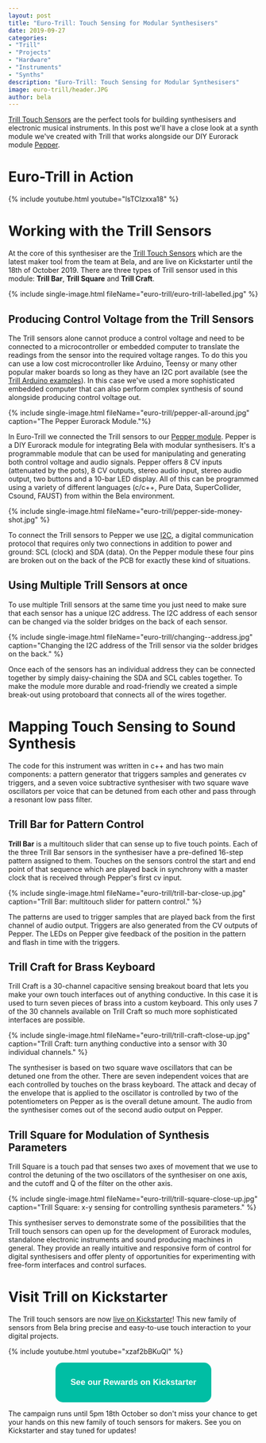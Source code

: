 ```yaml
---
layout: post
title: "Euro-Trill: Touch Sensing for Modular Synthesisers"
date: 2019-09-27
categories:
- "Trill"
- "Projects"
- "Hardware"
- "Instruments"
- "Synths"
description: "Euro-Trill: Touch Sensing for Modular Synthesisers"
image: euro-trill/header.JPG
author: bela
---
```


[Trill Touch Sensors](https://www.kickstarter.com/projects/423153472/trill-touch-sensing-for-makers) are the perfect tools for building synthesisers and electronic musical instruments. In this post we'll have a close look at a synth module we've created with Trill that works alongside our DIY Eurorack module [Pepper](https://github.com/BelaPlatform/bela-pepper/wiki).

# Euro-Trill in Action

{% include youtube.html youtube="lsTCIzxxa18" %}

# Working with the Trill Sensors

At the core of this synthesiser are the [Trill Touch Sensors](https://www.kickstarter.com/projects/423153472/trill-touch-sensing-for-makers) which are the latest maker tool from the team at Bela, and are live on Kickstarter until the 18th of October 2019. There are three types of Trill sensor used in this module: **Trill Bar**, **Trill Square** and **Trill Craft**.

{% include single-image.html fileName="euro-trill/euro-trill-labelled.jpg" %}

## Producing Control Voltage from the Trill Sensors

The Trill sensors alone cannot produce a control voltage and need to be connected to a microcontroller or embedded computer to translate the readings from the sensor into the required voltage ranges. To do this you can use a low cost microcontroller like Arduino, Teensy or many other popular maker boards so long as they have an I2C port available (see the [Trill Arduino examples](https://github.com/BelaPlatform/Trill/tree/master/examples)). In this case we've used a more sophisticated embedded computer that can also perform complex synthesis of sound alongside producing control voltage out.

{% include single-image.html fileName="euro-trill/pepper-all-around.jpg" caption="The Pepper Eurorack Module."%}


In Euro-Trill we connected the Trill sensors to our [Pepper module](https://github.com/BelaPlatform/bela-pepper/wiki).
Pepper is a DIY Eurorack module for integrating Bela with modular synthesisers. It's a programmable module that can be used for manipulating and generating both control voltage and audio signals.
Pepper offers 8 CV inputs (attenuated by the pots), 8 CV outputs, stereo audio input, stereo audio output, two buttons and a 10-bar LED display. All of this can be programmed using a variety of different languages (c/c++, Pure Data, SuperCollider, Csound, FAUST) from within the Bela environment.

{% include single-image.html fileName="euro-trill/pepper-side-money-shot.jpg" %}

To connect the Trill sensors to Pepper we use [I2C](https://learn.sparkfun.com/tutorials/i2c/all), a digital communication protocol that requires only two connections in addition to power and ground: SCL (clock) and SDA (data). On the Pepper module these four pins are broken out on the back of the PCB for exactly these kind of situations.

## Using Multiple Trill Sensors at once

To use multiple Trill sensors at the same time you just need to make sure that each sensor has a unique I2C address. The I2C address of each sensor can be changed via the solder bridges on the back of each sensor.

{% include single-image.html fileName="euro-trill/changing--address.jpg" caption="Changing the I2C address of the Trill sensor via the solder bridges on the back." %}

Once each of the sensors has an individual address they can be connected together by simply daisy-chaining the SDA and SCL cables together. To make the module more durable and road-friendly we created a simple break-out using protoboard that connects all of the wires together.


# Mapping Touch Sensing to Sound Synthesis

The code for this instrument was written in c++ and has two main components: a pattern generator that triggers samples and generates cv triggers, and a seven voice subtractive synthesiser with two square wave oscillators per voice that can be detuned from each other and pass through a resonant low pass filter.

## Trill Bar for Pattern Control

**Trill Bar** is a multitouch slider that can sense up to five touch points. Each of the three Trill Bar sensors in the synthesiser have a pre-defined 16-step pattern assigned to them. Touches on the sensors control the start and end point of that sequence which are played back in synchrony with a master clock that is received through Pepper's first cv input.

{% include single-image.html fileName="euro-trill/trill-bar-close-up.jpg" caption="Trill Bar: multitouch slider for pattern control." %}

The patterns are used to trigger samples that are played back from the first channel of audio output. Triggers are also generated from the CV outputs of Pepper. The LEDs on Pepper give feedback of the position in the pattern and flash in time with the triggers.

## Trill Craft for Brass Keyboard

Trill Craft is a 30-channel capacitive sensing breakout board that lets you make your own touch interfaces out of anything conductive. In this case it is used to turn seven pieces of brass into a custom keyboard. This only uses 7 of the 30 channels available on Trill Craft so much more sophisticated interfaces are possible.

{% include single-image.html fileName="euro-trill/trill-craft-close-up.jpg" caption="Trill Craft: turn anything conductive into a sensor with 30 individual channels." %}

The synthesiser is based on two square wave oscillators that can be detuned one from the other. There are seven independent voices that are each controlled by touches on the brass keyboard.
The attack and decay of the envelope that is applied to the oscillator is controlled by two of the potentiometers on Pepper as is the overall detune amount. The audio from the synthesiser comes out of the second audio output on Pepper.

## Trill Square for Modulation of Synthesis Parameters

Trill Square is a touch pad that senses two axes of movement that we use to control the detuning of the two oscillators of the synthesiser on one axis, and the cutoff and Q of the filter on the other axis.

{% include single-image.html fileName="euro-trill/trill-square-close-up.jpg" caption="Trill Square: x-y sensing for controlling synthesis parameters." %}

This synthesiser serves to demonstrate some of the possibilities that the Trill touch sensors can open up for the development of Eurorack modules, standalone electronic instruments and sound producing machines in general. They provide an really intuitive and responsive form of control for digital synthesisers and offer plenty of opportunities for experimenting with free-form interfaces and control surfaces.

# Visit Trill on Kickstarter

The Trill touch sensors are now [live on Kickstarter](https://www.kickstarter.com/projects/423153472/trill-touch-sensing-for-makers)! This new family of sensors from Bela bring precise and easy-to-use touch interaction to your digital projects.

{% include youtube.html youtube="xzaf2bBKuQI" %}

<div style="text-align: center; margin-bottom: 10px;"><a href="https://www.kickstarter.com/projects/423153472/trill-touch-sensing-for-makers" name="Trill on Kickstarter"><button name="button" style="font-size: larger; font-weight: bold; cursor: pointer; color: #ffffff; padding: 30px; background-color: #00bea4; border-radius: 15px; border: 4px #00bea4;">See our Rewards on Kickstarter</button></a></div>

The campaign runs until 5pm 18th October so don't miss your chance to get your hands on this new family of touch sensors for makers. See you on Kickstarter and stay tuned for updates!
